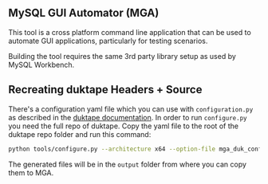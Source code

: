 MySQL GUI Automator (MGA)
---

This tool is a cross platform command line application that can be used to automate GUI applications, particularly for testing scenarios.

Building the tool requires the same 3rd party library setup as used by MySQL Workbench.

Recreating duktape Headers + Source
---
There's a configuration yaml file which you can use with `configuration.py` as described in the [duktape documentation](https://github.com/svaarala/duktape/blob/master/doc/duk-config.rst#purpose-of-duk_configh). In order to run `configure.py` you need the full repo of duktape. Copy the yaml file to the root of the duktape repo folder and run this command:

```bash
python tools/configure.py --architecture x64 --option-file mga_duk_config.yaml --output-directory ./output
```

The generated files will be in the `output` folder from where you can copy them to MGA.
